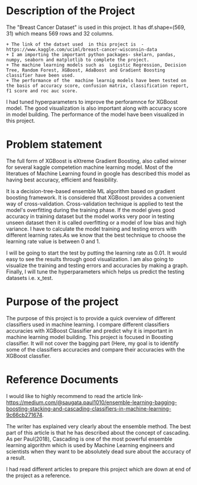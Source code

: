 # Description of the Project

The "Breast Cancer Dataset" is used in this project. It has df.shape=(569, 31) which means 569 rows and 32 columns.  

    + The link of the datset used  in this project is  -https://www.kaggle.com/uciml/breast-cancer-wisconsin-data 
    + I am importing the important python packages- skelarn, pandas, numpy, seaborn and matplotlib to complete the project.
    + The machine learning models such as  Logistic Regression, Decision Tree, Random Forest, XGBoost, AdaBoost and Gradient Boosting classifier have been used. 
    + The performance of the  machine learnig models have been tested on the basis of accuracy score, confusion matrix, classification report, f1 score and roc auc score.
     
I had tuned hyperparameters  to improve the perforamnce for XGBoost model. The good visualization is also important along with accuracy score in model building. The performance of the model have been  visualized in this project. 

# Problem statement

The full form of XGBoost is eXtreme Gradient Boosting, also called winner for several kaggle competetion machine learning model.
Most of the literatues of Machine Learning found in google has described this model as having best accuracy, efficient and feasibility.

It is a decision-tree-based ensemble ML algorithm based on gradient boosting framework. It is considered that XGBoost provides a convenient way of cross-validation.             Cross-validation technique is applied to test the model's overfitting during the training phase. If the model gives good accuracy in training dataset but the model               works very poor in testing unseen dataset then it is called overfitting or a model of low bias and high variance. I have to calculate the model training and testing             errors with different learning rates.As we know that the best technique to choose the learning rate value is between 0 and 1. 

I will be going to start the test by putting the learning rate as 0.01. It would easy to see the results through good visualization. I am also going to visualize the training and testing errors and accuracies by making a graph. Finally, I will tune the hyperparameters which helps us predict the testing datasets i.e. x_test. 

# Purpose of the project

The purpose of this project is to provide a quick overview of different classifiers used in machine learning.
I compare different classifiers accuracies with XGBoost Classifier and predict why it is important in machine learning model building.
This project is focused in Boosting classifier. It will not cover the bagging part (Here, my goal is to identify some of the classifiers accuracies and compare their accuracies with the XGBoost classfier.

# Reference Documents

I would like to highly recommend to read the article link-https://medium.com/@saugata.paul1010/ensemble-learning-bagging-boosting-stacking-and-cascading-classifiers-in-machine-learning-9c66cb271674. 

The writer has explained very clearly about the ensemble method. The best part of this article is that he has described about the concept of cascading.
As per Paul(2018), Cascading is one of the most powerful ensemble learning algorithm which is used by Machine Learning engineers and scientists when they want to be             absolutely dead sure about the accuracy of a result.
        
I had read different articles to prepare this project which are down at end of the project as a reference.

